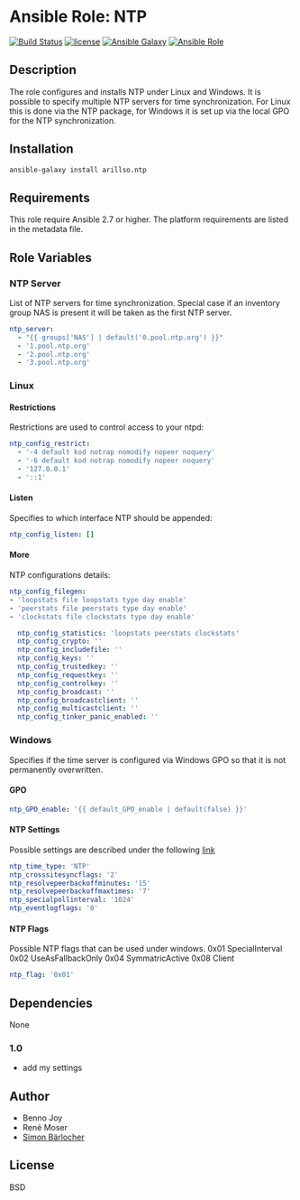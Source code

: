 # Ansible Role: NTP

[![Build Status](https://img.shields.io/travis/arillso/ansible.ntp.svg?branch=master&style=popout-square)](https://travis-ci.org/arillso/ansible.ntp) [![license](https://img.shields.io/github/license/mashape/apistatus.svg?style=popout-square)](https://sbaerlo.ch/licence) [![Ansible Galaxy](https://img.shields.io/badge/ansible--galaxy-ntp-blue.svg?style=popout-square)](https://galaxy.ansible.com/arillso/ntp) [![Ansible Role](https://img.shields.io/ansible/role/d/21608.svg?style=popout-square)](https://galaxy.ansible.com/arillso/ntp)

## Description

The role configures and installs NTP under Linux and Windows. It is possible to specify multiple NTP servers for time synchronization. For Linux this is done via the NTP package, for Windows it is set up via the local GPO for the NTP synchronization.

## Installation

```bash
ansible-galaxy install arillso.ntp
```

## Requirements

This role require Ansible 2.7 or higher. The platform requirements are listed in the metadata file.

## Role Variables

### NTP Server

List of NTP servers for time synchronization. Special case if an inventory group NAS is present it will be taken as the first NTP server.

```yml
ntp_server:
  - "{{ groups['NAS'] | default('0.pool.ntp.org') }}"
  - '1.pool.ntp.org'
  - '2.pool.ntp.org'
  - '3.pool.ntp.org'
```

### Linux

#### Restrictions

Restrictions are used to control access to your ntpd:

```yml
ntp_config_restrict:
  - '-4 default kod notrap nomodify nopeer noquery'
  - '-6 default kod notrap nomodify nopeer noquery'
  - '127.0.0.1'
  - '::1'
```

#### Listen

Specifies to which interface NTP should be appended:

```yml
ntp_config_listen: []
```

#### More

NTP configurations details:

```yml
ntp_config_filegen:
- 'loopstats file loopstats type day enable'
- 'peerstats file peerstats type day enable'
- 'clockstats file clockstats type day enable'

  ntp_config_statistics: 'loopstats peerstats clockstats'
  ntp_config_crypto: ''
  ntp_config_includefile: ''
  ntp_config_keys: ''
  ntp_config_trustedkey: ''
  ntp_config_requestkey: ''
  ntp_config_controlkey: ''
  ntp_config_broadcast: ''
  ntp_config_broadcastclient: ''
  ntp_config_multicastclient: ''
  ntp_config_tinker_panic_enabled: ''
```

### Windows

Specifies if the time server is configured via Windows GPO so that it is not permanently overwritten.

#### GPO

```yml
ntp_GPO_enable: '{{ default_GPO_enable | default(false) }}'
```

#### NTP Settings

Possible settings are described under the following [link](https://getadmx.com/?Category=Windows_10_2016&Policy=Microsoft.Policies.WindowsTimeService::W32TIME_POLICY_CONFIGURE_NTPCLIENT)

```yml
ntp_time_type: 'NTP'
ntp_crosssitesyncflags: '2'
ntp_resolvepeerbackoffminutes: '15'
ntp_resolvepeerbackoffmaxtimes: '7'
ntp_specialpollinterval: '1024'
ntp_eventlogflags: '0'
```

#### NTP Flags

Possible NTP flags that can be used under windows.
0x01 SpecialInterval
0x02 UseAsFallbackOnly
0x04 SymmatricActive
0x08 Client

```yml
ntp_flag: '0x01'
```

## Dependencies

None

### 1.0

- add my settings

## Author

- Benno Joy
- René Moser
- [Simon Bärlocher](https://sbaerlocher.ch)

## License

BSD

